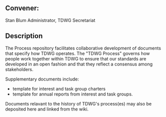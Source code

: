 ## Convener:  

Stan Blum 
Administrator, TDWG Secretariat

## Description

The Process repository facilitates collaborative development of documents that specify how TDWG operates.  The "TDWG Process" governs how people work together within TDWG to ensure that our standards are developed in an open fashion and that they reflect a consensus among stakeholders.  

Supplementary documents include:

 - template for interest and task group charters
 - template for annual reports from interest and task groups.
 
Documents relavant to the history of TDWG's process(es) may also be deposited here and linked from the wiki.
